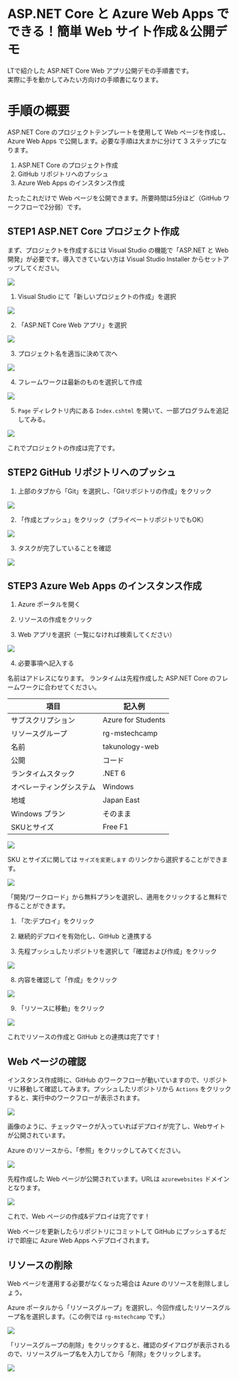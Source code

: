 # ASP.NET Core と Azure Web Apps でできる！簡単 Web サイト作成＆公開デモ
 LTで紹介した ASP.NET Core  Web アプリ公開デモの手順書です。</br>
 実際に手を動かしてみたい方向けの手順書になります。

# 手順の概要
ASP.NET Core のプロジェクトテンプレートを使用して Web ページを作成し、Azure Web Apps で公開します。必要な手順は大まかに分けて 3 ステップになります。

1. ASP.NET Core のプロジェクト作成
2. GitHub リポジトリへのプッシュ
3. Azure Web Apps のインスタンス作成

たったこれだけで Web ページを公開できます。所要時間は5分ほど（GitHub ワークフローで2分弱）です。

## STEP1 ASP.NET Core プロジェクト作成

まず、プロジェクトを作成するには Visual Studio の機能で「ASP.NET と Web 開発」が必要です。導入できていない方は Visual Studio Installer からセットアップしてください。

![](Images/00.png)

1. Visual Studio にて「新しいプロジェクトの作成」を選択

![](Images/01.png)

2. 「ASP.NET Core Web アプリ」を選択

![](Images/02.png)

3. プロジェクト名を適当に決めて次へ

![](Images/03.png)

4. フレームワークは最新のものを選択して作成

![](Images/04.png)

5. `Page` ディレクトリ内にある `Index.cshtml` を開いて、一部プログラムを追記してみる。

![](Images/05.png)

これでプロジェクトの作成は完了です。

## STEP2 GitHub リポジトリへのプッシュ

1. 上部のタブから「Git」を選択し、「Gitリポジトリの作成」をクリック

![](Images/11.png)

2. 「作成とプッシュ」をクリック（プライベートリポジトリでもOK）

![](Images/12.png)

3. タスクが完了していることを確認

![](Images/13.png)

## STEP3 Azure Web Apps のインスタンス作成

1. Azure ポータルを開く

2. リソースの作成をクリック

3. Web アプリを選択（一覧になければ検索してください）

![](Images/21.png)

4. 必要事項へ記入する

名前はアドレスになります。 ランタイムは先程作成した ASP.NET Core のフレームワークに合わせてください。

|項目|記入例|
|--|--|
|サブスクリプション|Azure for Students|
|リソースグループ|rg-mstechcamp|
|名前|takunology-web|
|公開|コード|
|ランタイムスタック|.NET 6|
|オペレーティングシステム|Windows|
|地域|Japan East|
|Windows プラン|そのまま|
|SKUとサイズ|Free F1|

![](Images/22.png)

SKU とサイズに関しては `サイズを変更します` のリンクから選択することができます。

![](Images/23.png)

「開発/ワークロード」から無料プランを選択し、適用をクリックすると無料で作ることができます。

1. 「次:デプロイ」をクリック

2. 継続的デプロイを有効化し、GitHub と連携する

3. 先程プッシュしたリポジトリを選択して「確認および作成」をクリック

![](Images/24.png)

8. 内容を確認して「作成」をクリック

![](Images/25.png)

9. 「リソースに移動」をクリック

![](Images/26.png)

これでリソースの作成と GitHub との連携は完了です！

## Web ページの確認

インスタンス作成時に、GitHub のワークフローが動いていますので、リポジトリに移動して確認してみます。プッシュしたリポジトリから `Actions` をクリックすると、実行中のワークフローが表示されます。

![](Images/27.png)

画像のように、チェックマークが入っていればデプロイが完了し、Webサイトが公開されています。</br>

Azure のリソースから、「参照」をクリックしてみてください。

![](Images/28.png)

先程作成した Web ページが公開されています。URLは `azurewebsites` ドメインとなります。

![](Images/29.png)

これで、Web ページの作成&デプロイは完了です！</br>

Web ページを更新したらリポジトリにコミットして GitHub にプッシュするだけで即座に Azure Web Apps へデプロイされます。

## リソースの削除
Web ページを運用する必要がなくなった場合は Azure のリソースを削除しましょう。</br>

Azure ポータルから「リソースグループ」を選択し、今回作成したリソースグループ名を選択します。（この例では `rg-mstechcamp` です。）

![](Images/31.png)

「リソースグループの削除」をクリックすると、確認のダイアログが表示されるので、リソースグループ名を入力してから「削除」をクリックします。

![](Images/32.png)
